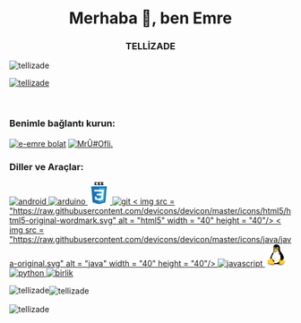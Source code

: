 <h1 align="center">Merhaba 👋, ben Emre </h1>
<h3 align="center">TELLİZADE</h3>

<p align="left"> <img src= "https://komarev.com/ghpvc/?username=tellizade&label=Profile%20views&color=0e75b6&style=flat" alt = "tellizade" /> </p>

<p align = "left"> <a href = "https: //github.com/ryo-ma/github-profile-trophy"><img src = "https://github-profile-trophy.vercel.app/?username=tellizade" alt = "tellizade" /></ a> </p>

<p align = "left"> <a href = "https://twitter.com/" target = "blank"><img src = "https://img.shields.io/twitter/follow/?logo=twitter&style=for-the-badge" alt="" /></a> </p>

<h3 align="left">Benimle bağlantı kurun:</h3>
<p align ="sol">
<a href="https://linkedin.com/in/emre-tellioğlu-538312259" target="blank"><img align="center" src="https://raw.githubusercontent.com/rahuldkjain/github-profile-readme-generator/master/src/images/icons/Social/linked-in-alt.svg" alt="e-emre bolat" height="30" width="40" /></a>
<a href = "https://discord.gg/MrÛ#Ofli." hedef ="blank"><img align="center" src="https://raw.githubusercontent.com/rahuldkjain/github-profile-readme-generator/master/src/images/icons/Social/discord.svg" alt = "MrÛ#Ofli." height = "30" genişlik = "40" /></a >
</p>

<h3 align="left">Diller ve Araçlar:</h3>
<p align = "left"> <a href = "https://developer.android.com" target = "_blank" rel = "noreferrer"> <img src = "https://raw.githubusercontent.com/devicons /devicon/master/icons/android/android-original-wordmark.svg" alt = "android" width = "40" height = "40"/> </a> <a href = "https://www.arduino .cc/" target = "_blank" rel = "noreferrer"> <img src = "https://cdn.worldvectorlogo.com/logos/arduino-1.svg" alt = "arduino" width = "40" yükseklik = "40"/> </a> <a href = "https://www.w3schools.com/css/" target = "_blank" rel = "noreferrer"> <img src = "https://raw.githubusercontent.com/devicons/devicon/master/icons/css3/css3-original-wordmark.svg" alt = "css3" width = "40" height = "40"/> </a> <a href = "https: //git-scm.com/" target = "_blank" rel = "noreferrer"> <img src = "https://www.vectorlogo.zone/logos/git-scm/git-scm-icon.svg" alt ="git" width = "40" height = "40"/> </a> <a href = "https://www.w3.org/html/" target = "_blank" rel = "noreferrer"> < img src = "https://raw.githubusercontent.com/devicons/devicon/master/icons/html5/html5-original-wordmark.svg" alt = "html5" width = "40" height = "40"/> </a> <a href = "https://www.java.com" target = "_blank" rel = "noreferrer"> < img src = "https://raw.githubusercontent.com/devicons/devicon/master/icons/java/java-original.svg" alt = "java" width = "40" height = "40"/> </a > <a href = "https://developer.mozilla.org/en-US/docs/Web/JavaScript" target = "_blank" rel = "noreferrer"> <img src = "https://raw.githubusercontent. com/devicons/devicon/master/icons/javascript/javascript-original.svg" alt = "javascript" width = "40" height = "40"/> </a> <a href = "https://www.linux.org/" target = "_blank" rel = "noreferrer"> <img src = "https://raw.githubusercontent.com/devicons/devicon/master/icons/linux/linux-original.svg" alt = " linux" width = "40" height = "40"/> </a> <a href = "https://www.python.org" target = "_blank" rel = "noreferrer"> <img src = "https ://raw.githubusercontent.com/devicons/devicon/master/icons/python/python-original.svg" alt = "python" width = "40" height = "40"/> </a> <a href= "https://unity.com/" target = "_blank" rel = "noreferrer"> <img src = "https://www.vectorlogo.zone/logos/unity3d/unity3d-icon.svg" alt = "birlik" genişlik = "40" yükseklik = "40"/> </a> </p>

<p><img align = "left" src = "https://github-readme-stats.vercel.app/api/top-langs?username=tellizade&show_icons=true&locale=en&layout=compact" alt = "tellizade" /> </p>

<p> <img align = "center" src = "https://github-readme-stats.vercel.app/api?username=tellizade&show_icons=true&locale=en" alt = "tellizade" /> </p>

<p><img align = "center" src = "https://github-readme-streak-stats.herokuapp.com/?user=tellizade&" alt = "tellizade" /></p>
